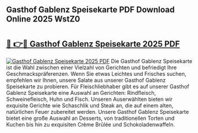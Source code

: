 ## Gasthof Gablenz Speisekarte PDF Download Online 2025 WstZ0

# <h2><a href="http://gcc58r.nevu.top/?p=Gasthof+Gablenz+Speisekarte">🔗 👉🔴 Gasthof Gablenz Speisekarte 2025 PDF</a></h2>

[![Gasthof Gablenz Speisekarte 2025 PDF](https://i.imgur.com/dBaPXMq.png)](http://gcc58r.nevu.top/?p=Gasthof+Gablenz+Speisekarte)
Die Gasthof Gablenz Speisekarte ist die Wahl zwischen einer Vielzahl von Gerichten und befriedigt Ihre Geschmackspräferenzen. Wenn Sie etwas Leichtes und Frisches suchen, empfehlen wir Ihnen, unsere Salate aus unserer Gasthof Gablenz Speisekarte zu probieren. Für Fleischliebhaber gibt es auf unserer Gasthof Gablenz Speisekarte eine Auswahl an Gerichten: Rindfleisch, Schweinefleisch, Huhn und Fisch. Unseren Auserwählten bieten wir exquisite Gerichte wie Schaschlik und Steak an, die auf einem alten, natürlichen Feuer zubereitet werden. Unsere Gasthof Gablenz Speisekarte bietet eine große Auswahl an Desserts, von traditionellen Torten und Kuchen bis hin zu exquisiten Crème Brûlée und Schokoladenwaffeln.
